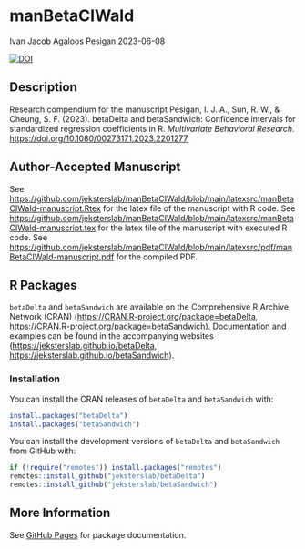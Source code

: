 manBetaCIWald
================
Ivan Jacob Agaloos Pesigan
2023-06-08

<!-- README.md is generated from README.Rmd. Please edit that file -->
<!-- badges: start -->

[![DOI](https://zenodo.org/badge/DOI/10.1080/00273171.2023.2201277.svg)](https://doi.org/10.1080/00273171.2023.2201277)
<!-- badges: end -->

## Description

Research compendium for the manuscript Pesigan, I. J. A., Sun, R. W., &
Cheung, S. F. (2023). betaDelta and betaSandwich: Confidence intervals
for standardized regression coefficients in R. *Multivariate Behavioral
Research*. <https://doi.org/10.1080/00273171.2023.2201277>

## Author-Accepted Manuscript

See
<https://github.com/jeksterslab/manBetaCIWald/blob/main/latexsrc/manBetaCIWald-manuscript.Rtex>
for the latex file of the manuscript with R code. See
<https://github.com/jeksterslab/manBetaCIWald/blob/main/latexsrc/manBetaCIWald-manuscript.tex>
for the latex file of the manuscript with executed R code. See
<https://github.com/jeksterslab/manBetaCIWald/blob/main/latexsrc/pdf/manBetaCIWald-manuscript.pdf>
for the compiled PDF.

## R Packages

`betaDelta` and `betaSandwich` are available on the Comprehensive R
Archive Network (CRAN) (<https://CRAN.R-project.org/package=betaDelta>,
<https://CRAN.R-project.org/package=betaSandwich>). Documentation and
examples can be found in the accompanying websites
(<https://jeksterslab.github.io/betaDelta>,
<https://jeksterslab.github.io/betaSandwich>).

### Installation

You can install the CRAN releases of `betaDelta` and `betaSandwich`
with:

``` r
install.packages("betaDelta")
install.packages("betaSandwich")
```

You can install the development versions of `betaDelta` and
`betaSandwich` from GitHub with:

``` r
if (!require("remotes")) install.packages("remotes")
remotes::install_github("jeksterslab/betaDelta")
remotes::install_github("jeksterslab/betaSandwich")
```

## More Information

See [GitHub
Pages](https://jeksterslab.github.io/manBetaCIWald/index.html) for
package documentation.
